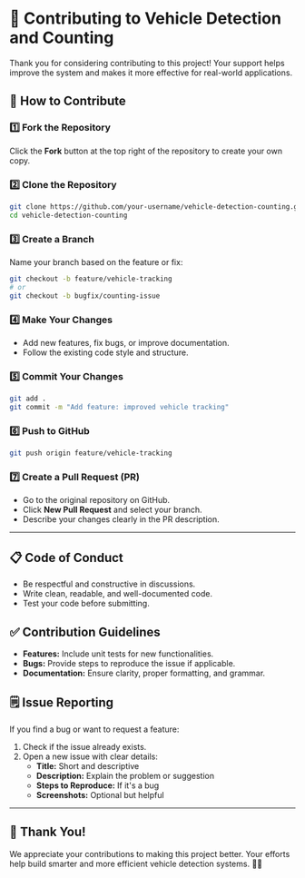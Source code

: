 # 🤝 Contributing to Vehicle Detection and Counting

Thank you for considering contributing to this project! Your support helps improve the system and makes it more effective for real-world applications.

## 🚀 How to Contribute

### 1️⃣ Fork the Repository
Click the **Fork** button at the top right of the repository to create your own copy.

### 2️⃣ Clone the Repository
```bash
git clone https://github.com/your-username/vehicle-detection-counting.git
cd vehicle-detection-counting
```

### 3️⃣ Create a Branch
Name your branch based on the feature or fix:
```bash
git checkout -b feature/vehicle-tracking
# or
git checkout -b bugfix/counting-issue
```

### 4️⃣ Make Your Changes
- Add new features, fix bugs, or improve documentation.
- Follow the existing code style and structure.

### 5️⃣ Commit Your Changes
```bash
git add .
git commit -m "Add feature: improved vehicle tracking"
```

### 6️⃣ Push to GitHub
```bash
git push origin feature/vehicle-tracking
```

### 7️⃣ Create a Pull Request (PR)
- Go to the original repository on GitHub.
- Click **New Pull Request** and select your branch.
- Describe your changes clearly in the PR description.

---

## 📋 Code of Conduct
- Be respectful and constructive in discussions.
- Write clean, readable, and well-documented code.
- Test your code before submitting.

## ✅ Contribution Guidelines
- **Features:** Include unit tests for new functionalities.
- **Bugs:** Provide steps to reproduce the issue if applicable.
- **Documentation:** Ensure clarity, proper formatting, and grammar.

## 🗒️ Issue Reporting
If you find a bug or want to request a feature:
1. Check if the issue already exists.
2. Open a new issue with clear details:
   - **Title:** Short and descriptive
   - **Description:** Explain the problem or suggestion
   - **Steps to Reproduce:** If it's a bug
   - **Screenshots:** Optional but helpful

---

## 🙌 Thank You!
We appreciate your contributions to making this project better. Your efforts help build smarter and more efficient vehicle detection systems. 🚗✨
